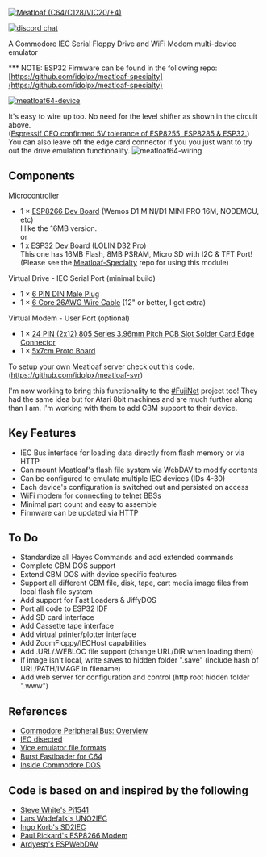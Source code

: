 [![Meatloaf (C64/C128/VIC20/+4)](docs/meatloaf.logo.png)](https://meatloaf.cc)

[![discord chat](docs/discord.sm.png)](https://discord.gg/FwJUe8kQpS)

A Commodore IEC Serial Floppy Drive and WiFi Modem multi-device emulator


*** NOTE: ESP32 Firmware can be found in the following repo: [https://github.com/idolpx/meatloaf-specialty](https://github.com/idolpx/meatloaf-specialty)


[![meatloaf64-device](docs/meatloaf64-device.jpg)](https://www.youtube.com/embed/videoseries?list=PL6SShX9qqBKwBDr20KsASGOqcyGjA9XR5)

It's easy to wire up too. No need for the level shifter as shown in the circuit above.<br/>
([Espressif CEO confirmed 5V tolerance of ESP8255, ESP8285 & ESP32.](https://www.facebook.com/groups/1499045113679103/permalink/1731855033731442))<br/>
You can also leave off the edge card connector if you you just want to try out the drive emulation functionality.
![meatloaf64-wiring](docs/meatloaf64-wiring.png)

## Components

Microcontroller
* 1 × [ESP8266 Dev Board](https://www.aliexpress.com/item/4000880936043.html) (Wemos D1 MINI/D1 MINI PRO 16M, NODEMCU, etc)<br/>
I like the 16MB version.<br/>
or<br/>
* 1 x [ESP32 Dev Board](https://www.aliexpress.com/item/32883116057.html) (LOLIN D32 Pro)<br/>
This one has 16MB Flash, 8MB PSRAM, Micro SD with I2C & TFT Port!<br/>
(Please see the [Meatloaf-Specialty](https://github.com/idolpx/meatloaf-specialty) repo for using this module)

Virtual Drive - IEC Serial Port (minimal build)

* 1 × [6 PIN DIN Male Plug](https://www.aliexpress.com/item/33058840658.html)
* 1 × [6 Core 26AWG Wire Cable](https://www.aliexpress.com/item/1005002313534749.html) (12" or better, I got extra)

Virtual Modem - User Port (optional)

* 1 × [24 PIN (2x12) 805 Series 3.96mm Pitch PCB Slot Solder Card Edge Connector](https://www.aliexpress.com/item/4000246156457.html)
* 1 × [5x7cm Proto Board](https://www.aliexpress.com/item/4000285110600.html)

To setup your own Meatloaf server check out this code.
(<https://github.com/idolpx/meatloaf-svr>)

I'm now working to bring this functionality to the [#FujiNet](https://github.com/FujiNetWIFI/fujinet-platformio) project too!
They had the same idea but for Atari 8bit machines and are much further along than I am.
I'm working with them to add CBM support to their device.

## Key Features

* IEC Bus interface for loading data directly from flash memory or via HTTP
* Can mount Meatloaf's flash file system via WebDAV to modify contents
* Can be configured to emulate multiple IEC devices (IDs 4-30)
* Each device's configuration is switched out and persisted on access
* WiFi modem for connecting to telnet BBSs
* Minimal part count and easy to assemble
* Firmware can be updated via HTTP

## To Do

* Standardize all Hayes Commands and add extended commands
* Complete CBM DOS support
* Extend CBM DOS with device specific features
* Support all different CBM file, disk, tape, cart media image files from local flash file system
* Add support for Fast Loaders & JiffyDOS
* Port all code to ESP32 IDF
* Add SD card interface
* Add Cassette tape interface
* Add virtual printer/plotter interface
* Add ZoomFloppy/IECHost capabilities
* Add .URL/.WEBLOC file support (change URL/DIR when loading them)
* If image isn't local, write saves to hidden folder ".save" (include hash of URL/PATH/IMAGE in filename)
* Add web server for configuration and control (http root hidden folder ".www")

## References

* [Commodore Peripheral Bus: Overview](https://www.pagetable.com/?p=1018)
* [IEC disected](http://www.zimmers.net/anonftp/pub/cbm/programming/serial-bus.pdf)
* [Vice emulator file formats](https://vice-emu.sourceforge.io/vice_16.html#SEC392)
* [Burst Fastloader for C64](https://a1bert.kapsi.fi/Dev/burst/)
* [Inside Commodore DOS](https://www.pagetable.com/docs/Inside%20Commodore%20DOS.pdf)

## Code is based on and inspired by the following

* [Steve White's Pi1541](https://github.com/pi1541/Pi1541)
* [Lars Wadefalk's UNO2IEC](https://github.com/Larswad/uno2iec)
* [Ingo Korb's SD2IEC](https://sd2iec.de/)
* [Paul Rickard's ESP8266 Modem](https://github.com/RolandJuno/esp8266_modem)
* [Ardyesp's ESPWebDAV](https://github.com/ardyesp/ESPWebDAV)
